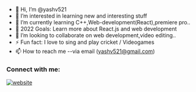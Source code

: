 - 👋 Hi, I’m @yashv521
- 👀 I’m interested in learning new and interesting stuff
- 🌱 I’m currently learning C++,Web-development(React),premiere pro..
- 🥅 2022 Goals: Learn more about React.js and web development
- 💞️ I’m looking to collaborate on web development,video editing..
- ⚡ Fun fact: I love to sing and play cricket / Videogames
- 📫 How to reach me --via email (yashv521@gmail.com)


### Connect with me:

[![website](./img/youtube-dark.svg)](https://www.youtube.com/channel/UCBIpMvp0F8nl8gTRFFmBZJA/featured)
&nbsp;&nbsp;

<!---
yashv521/yashv521 is a ✨ special ✨ repository because its `README.md` (this file) appears on your GitHub profile.
You can click the Preview link to take a look at your changes.
--->
